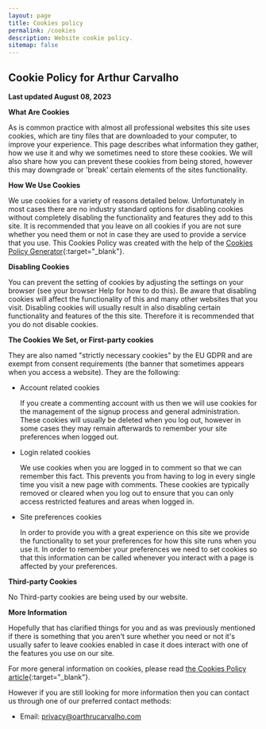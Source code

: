 ```yaml
---
layout: page
title: Cookies policy
permalink: /cookies
description: Website cookie policy.
sitemap: false
---
```


## Cookie Policy for Arthur Carvalho

**Last updated August 08, 2023**

**What Are Cookies**

As is common practice with almost all professional websites this site uses cookies, which are tiny files that are downloaded to your computer, to improve your experience. This page describes what information they gather, how we use it and why we sometimes need to store these cookies. We will also share how you can prevent these cookies from being stored, however this may downgrade or 'break' certain elements of the sites functionality.

**How We Use Cookies**

We use cookies for a variety of reasons detailed below. Unfortunately in most cases there are no industry standard options for disabling cookies without completely disabling the functionality and features they add to this site. It is recommended that you leave on all cookies if you are not sure whether you need them or not in case they are used to provide a service that you use. This Cookies Policy was created with the help of the [Cookies Policy Generator](https://www.cookiepolicygenerator.com/cookie-policy-generator/){:target="_blank"}.

**Disabling Cookies**

You can prevent the setting of cookies by adjusting the settings on your browser (see your browser Help for how to do this). Be aware that disabling cookies will affect the functionality of this and many other websites that you visit. Disabling cookies will usually result in also disabling certain functionality and features of the this site. Therefore it is recommended that you do not disable cookies.

**The Cookies We Set, or First-party cookies**

They are also named "strictly necessary cookies" by the EU GDPR and are exempt from consent requirements (the banner that sometimes appears when you access a website). They are the following:

*   Account related cookies

    If you create a commenting account with us then we will use cookies for the management of the signup process and general administration. These cookies will usually be deleted when you log out, however in some cases they may remain afterwards to remember your site preferences when logged out.

*   Login related cookies

    We use cookies when you are logged in to comment so that we can remember this fact. This prevents you from having to log in every single time you visit a new page with comments. These cookies are typically removed or cleared when you log out to ensure that you can only access restricted features and areas when logged in.

*   Site preferences cookies

    In order to provide you with a great experience on this site we provide the functionality to set your preferences for how this site runs when you use it. In order to remember your preferences we need to set cookies so that this information can be called whenever you interact with a page is affected by your preferences.

**Third-party Cookies**

No Third-party cookies are being used by our website.


**More Information**

Hopefully that has clarified things for you and as was previously mentioned if there is something that you aren't sure whether you need or not it's usually safer to leave cookies enabled in case it does interact with one of the features you use on our site.

For more general information on cookies, please read [the Cookies Policy article](https://www.cookiepolicygenerator.com/sample-cookies-policy/){:target="_blank"}.

However if you are still looking for more information then you can contact us through one of our preferred contact methods:

*   Email: [privacy@oarthrucarvalho.com](mailto:privacy@oarthurcarvalho.com)

